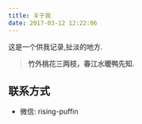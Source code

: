 ```yaml
---
title: 关于我
date: 2017-03-12 12:22:06
---
```


这是一个供我记录,扯淡的地方.

>**竹外桃花三两枝，春江水暖鸭先知.**

## 联系方式 
* 微信: rising-puffin
